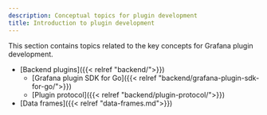 ```yaml
---
description: Conceptual topics for plugin development
title: Introduction to plugin development
---
```


This section contains topics related to the key concepts for Grafana plugin development.

- [Backend plugins]({{< relref "backend/">}})
    - [Grafana plugin SDK for Go]({{< relref "backend/grafana-plugin-sdk-for-go/">}})
    - [Plugin protocol]({{< relref "backend/plugin-protocol/">}})
- [Data frames]({{< relref "data-frames.md">}})
